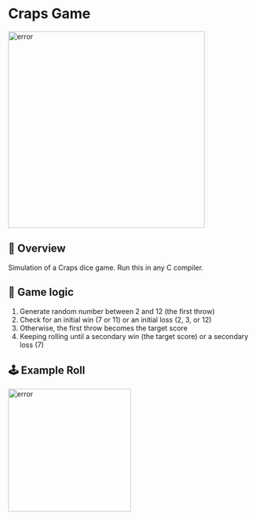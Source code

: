 # Craps Game
<img width="400" alt="error" src="https://mb.cision.com/Public/12069/3235433/8ceee5464e14e27f_800x800ar.jpg">

## 🎲 Overview
Simulation of a Craps dice game. Run this in any C compiler.

## 🧠 Game logic
1. Generate random number between 2 and 12 (the first throw)
2. Check for an initial win (7 or 11) or an initial loss (2, 3, or 12)
3. Otherwise, the first throw becomes the target score
4. Keeping rolling until a secondary win (the target score) or a secondary loss (7)

## 🕹 Example Roll
<img width="250" alt="error" src="https://user-images.githubusercontent.com/31792170/173265417-fc1df5de-7a44-47f4-acd4-6637bb71b588.png">
